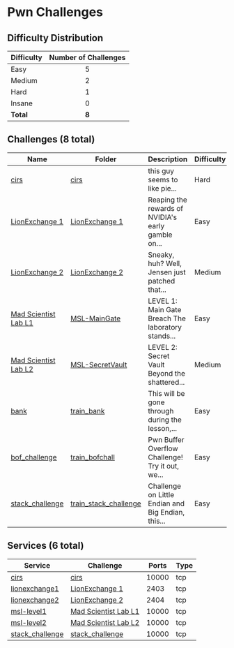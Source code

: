 
# Pwn Challenges

## Difficulty Distribution
| Difficulty | Number of Challenges |
|------------|:--------------------:|
| Easy | 5 |
| Medium | 2 |
| Hard | 1 |
| Insane | 0 |
| **Total** | **8** |

## Challenges (8 total)
| Name | Folder | Description | Difficulty | Author |
|------|--------|-------------|------------|--------|
| [cirs](<./cirs>) | [cirs](<./cirs>) | this guy seems to like pie... | Hard | Ravin |
| [LionExchange 1](<./LionExchange 1>) | [LionExchange 1](<./LionExchange 1>) | Reaping the rewards of NVIDIA's early gamble on... | Easy | Chin Ray |
| [LionExchange 2](<./LionExchange 2>) | [LionExchange 2](<./LionExchange 2>) | Sneaky, huh? Well, Jensen just patched that... | Medium | Chin Ray |
| [Mad Scientist Lab L1](<./MSL-MainGate>) | [MSL-MainGate](<./MSL-MainGate>) | LEVEL 1: Main Gate Breach The laboratory stands... | Easy | Daksh |
| [Mad Scientist Lab L2](<./MSL-SecretVault>) | [MSL-SecretVault](<./MSL-SecretVault>) | LEVEL 2: Secret Vault Beyond the shattered... | Medium | Daksh |
| [bank](<./train_bank>) | [train_bank](<./train_bank>) | This will be gone through during the lesson,... | Easy | Ravin |
| [bof_challenge](<./train_bofchall>) | [train_bofchall](<./train_bofchall>) | Pwn Buffer Overflow Challenge! Try it out, we... | Easy | Ravin |
| [stack_challenge](<./train_stack_challenge>) | [train_stack_challenge](<./train_stack_challenge>) | Challenge on Little Endian and Big Endian, this... | Easy | Ravin |

## Services (6 total)
| Service | Challenge | Ports | Type |
|---------|-----------|-------|------|
| [cirs](<./cirs/service/service>) | [cirs](<./cirs>) | 10000 | tcp |
| [lionexchange1](<./LionExchange 1/service/lionexchange1>) | [LionExchange 1](<./LionExchange 1>) | 2403 | tcp |
| [lionexchange2](<./LionExchange 2/service/lionexchange2>) | [LionExchange 2](<./LionExchange 2>) | 2404 | tcp |
| [msl-level1](<./MSL-MainGate/service/level-one-service>) | [Mad Scientist Lab L1](<./MSL-MainGate>) | 10000 | tcp |
| [msl-level2](<./MSL-SecretVault/service/level-two>) | [Mad Scientist Lab L2](<./MSL-SecretVault>) | 10000 | tcp |
| [stack_challenge](<./train_stack_challenge/service/Stack_challenge>) | [stack_challenge](<./train_stack_challenge>) | 10000 | tcp |
